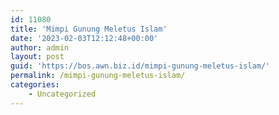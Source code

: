 ```yaml
---
id: 11080
title: 'Mimpi Gunung Meletus Islam'
date: '2023-02-03T12:12:48+00:00'
author: admin
layout: post
guid: 'https://bos.awn.biz.id/mimpi-gunung-meletus-islam/'
permalink: /mimpi-gunung-meletus-islam/
categories:
    - Uncategorized
---
```


